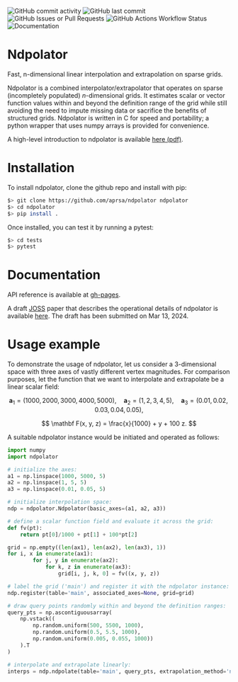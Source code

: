 ![GitHub commit activity](https://img.shields.io/github/commit-activity/w/aprsa/ndpolator)
![GitHub last commit](https://img.shields.io/github/last-commit/aprsa/ndpolator)
![GitHub Issues or Pull Requests](https://img.shields.io/github/issues/aprsa/ndpolator)
![GitHub Actions Workflow Status](https://img.shields.io/github/actions/workflow/status/aprsa/ndpolator/on_pr.yml)
![Documentation](https://img.shields.io/github/actions/workflow/status/aprsa/ndpolator/docbuild.yml?label=docs-build)

# Ndpolator
Fast, n-dimensional linear interpolation and extrapolation on sparse grids.

Ndpolator is a combined interpolator/extrapolator that operates on sparse (incompletely populated) $n$-dimensional grids. It estimates scalar or vector function values within and beyond the definition range of the grid while still avoiding the need to impute missing data or sacrifice the benefits of structured grids. Ndpolator is written in C for speed and portability; a python wrapper that uses numpy arrays is provided for convenience.

A high-level introduction to ndpolator is available [here (pdf)](https://github.com/aprsa/ndpolator/actions/runs/8274798696/artifacts/1324607266).

# Installation

To install ndpolator, clone the github repo and install with pip:

```bash
$> git clone https://github.com/aprsa/ndpolator ndpolator
$> cd ndpolator
$> pip install .
```

Once installed, you can test it by running a pytest:

```bash
$> cd tests
$> pytest
```

# Documentation

API reference is available at [gh-pages](https://aprsa.github.io/ndpolator).

A draft [JOSS](https://joss.theoj.org/) paper that describes the operational details of ndpolator is available [here](https://github.com/aprsa/ndpolator/actions/runs/8274798696/artifacts/1324607266). The draft has been submitted on Mar 13, 2024.

# Usage example

To demonstrate the usage of ndpolator, let us consider a 3-dimensional space with three axes of vastly different vertex magnitudes. For comparison purposes, let the function that we want to interpolate and extrapolate be a linear scalar field:

$$ \mathbf a_1 = (1000, 2000, 3000, 4000, 5000), \quad \mathbf a_2 = (1, 2, 3, 4, 5), \quad \mathbf a_3 = (0.01, 0.02, 0.03, 0.04, 0.05), $$

$$ \mathbf F(x, y, z) = \frac{x}{1000} + y + 100 z. $$

A suitable ndpolator instance would be initiated and operated as follows:

```python
import numpy
import ndpolator

# initialize the axes:
a1 = np.linspace(1000, 5000, 5)
a2 = np.linspace(1, 5, 5)
a3 = np.linspace(0.01, 0.05, 5)

# initialize interpolation space:
ndp = ndpolator.Ndpolator(basic_axes=(a1, a2, a3))

# define a scalar function field and evaluate it across the grid:
def fv(pt):
    return pt[0]/1000 + pt[1] + 100*pt[2]

grid = np.empty((len(ax1), len(ax2), len(ax3), 1))
for i, x in enumerate(ax1):
        for j, y in enumerate(ax2):
            for k, z in enumerate(ax3):
                grid[i, j, k, 0] = fv((x, y, z))

# label the grid ('main') and register it with the ndpolator instance:
ndp.register(table='main', associated_axes=None, grid=grid)

# draw query points randomly within and beyond the definition ranges:
query_pts = np.ascontiguousarray(
    np.vstack((
        np.random.uniform(500, 5500, 1000),
        np.random.uniform(0.5, 5.5, 1000),
        np.random.uniform(0.005, 0.055, 1000))
    ).T
)

# interpolate and extrapolate linearly:
interps = ndp.ndpolate(table='main', query_pts, extrapolation_method='nearest')
```
